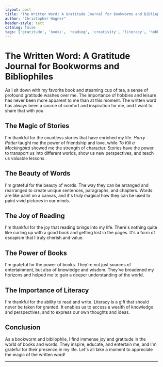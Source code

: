 ```yaml
---
layout: post
title: "The Written Word: A Gratitude Journal for Bookworms and Bibliophiles"
author: "Christopher Wagner"
header-style: text
catalog: false
tags: ['gratitude', 'books', 'reading', 'creativity', 'literacy', 'hobbies', 'leisure']
---
```


# The Written Word: A Gratitude Journal for Bookworms and Bibliophiles

As I sit down with my favorite book and steaming cup of tea, a sense of profound gratitude washes over me. The importance of hobbies and leisure has never been more apparent to me than at this moment. The written word has always been a source of comfort and inspiration for me, and I want to share that with you.

## The Magic of Stories

I'm thankful for the countless stories that have enriched my life. *Harry Potter* taught me the power of friendship and love, while *To Kill a Mockingbird* showed me the strength of character. Stories have the power to transport us into different worlds, show us new perspectives, and teach us valuable lessons.

## The Beauty of Words

I'm grateful for the beauty of words. The way they can be arranged and rearranged to create unique sentences, paragraphs, and chapters. Words are like paint on a canvas, and it's truly magical how they can be used to paint vivid pictures in our minds.

## The Joy of Reading

I'm thankful for the joy that reading brings into my life. There's nothing quite like curling up with a good book and getting lost in the pages. It's a form of escapism that I truly cherish and value.

## The Power of Books

I'm grateful for the power of books. They're not just sources of entertainment, but also of knowledge and wisdom. They've broadened my horizons and helped me to gain a deeper understanding of the world.

## The Importance of Literacy

I'm thankful for the ability to read and write. Literacy is a gift that should never be taken for granted. It enables us to access a wealth of knowledge and perspectives, and to express our own thoughts and ideas.

## Conclusion

As a bookworm and bibliophile, I find immense joy and gratitude in the world of books and words. They inspire, educate, and entertain me, and I'm grateful for their presence in my life. Let's all take a moment to appreciate the magic of the written word!

---